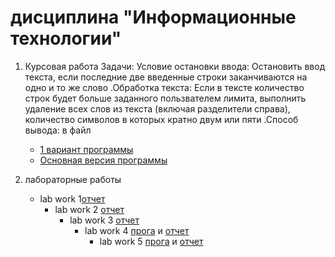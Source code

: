 # дисциплина "Информационные технологии"

1. Курсовая работа
Задачи: 
Условие остановки ввода: Остановить ввод текста, если последние две введенные строки заканчиваются на одно и то же слово
.Обработка текста: Если в тексте количество строк будет больше заданного пользвателем лимита, выполнить удаление всех слов из текста (включая разделители справа), количество символов в которых кратно двум или пяти
.Способ вывода: в файл

	+ [1 вариант программы](cproj_IT1.cpp)
	+ [Основная версия программы](cproj_IT.cpp)

2. лабораторные работы
	+ lab work 1[отчет](lab1.pdf)
		+ lab work 2 [отчет](lab2.pdf)
			+ lab work 3 [отчет](lab3.pdf)
				+ lab work 4 [прога](lab4.cpp) и [отчет](lab4.pdf)
					+ lab work 5 [прога](lab5.cpp) и [отчет](lab5.pdf)
